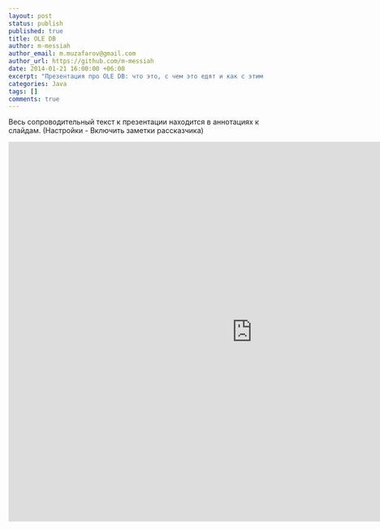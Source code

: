 ```yaml
---
layout: post
status: publish
published: true
title: OLE DB
author: m-messiah
author_email: m.muzafarov@gmail.com
author_url: https://github.com/m-messiah
date: 2014-01-21 16:00:00 +06:00
excerpt: "Презентация про OLE DB: что это, с чем это едят и как с этим работать."
categories: Java
tags: []
comments: true
---
```


Весь сопроводительный текст к презентации находится в аннотациях к слайдам. (Настройки - Включить заметки рассказчика)

<!--more-->
<div><iframe src="https://docs.google.com/presentation/d/1vfU8VSA54FIQZ9lR4QNxbb5BXVIWtItw1anWXt0GuPg/embed?start=false&loop=false&delayms=15000" frameborder="0" width="960" height="749" allowfullscreen="true" mozallowfullscreen="true" webkitallowfullscreen="true"></iframe></div>
